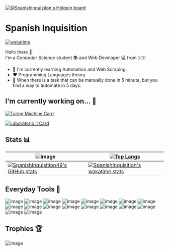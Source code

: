[![@SpanishInquistion's Holopin board](https://holopin.io/api/user/board?user=spanishinquisition)](https://holopin.io/@spanishinquisition)
# Spanish Inquisition

[![wakatime](https://wakatime.com/badge/user/a066da80-f2e0-402c-bda8-566c96e36484.svg)](https://wakatime.com/@a066da80-f2e0-402c-bda8-566c96e36484?style=social)

Hello there 👀 <br/>
I'm a Computer Science student 📚 and Web Developer 💻 from 🇮🇹 <br/>

* 🌱 I'm currently learning Automation and Web Scraping.
* :heart: Programming Languages theory.
* 🤡 When there is a task that can be manually done in 5 minute, but you find a way to automate in 5 days.

## I'm currently working on... 🔮

[![Turing Machine Card](https://github-readme-stats-ruby-one.vercel.app/api/pin/?username=SpanishInquisition49&repo=turingmachine&bg_color=0B0D0F&text_color=F8F8F2&title_color=FF80BF&icon_color=9580FF&border_color=8AFF80)](https://github.com/SpanishInquisition49/TuringMachine)

[![Laboratorio II Card](https://github-readme-stats-ruby-one.vercel.app/api/pin/?username=unipi-materiale-didattico&repo=laboratorio-II&bg_color=0B0D0F&text_color=F8F8F2&title_color=FF80BF&icon_color=9580FF&border_color=8AFF80)](https://github.com/unipi-materiale-didattico/Laboratorio-II)

## Stats 📊

| ![image](https://streak-stats.demolab.com/?user=spanishinquisition49&background=0B0D0F&border=8AFF80&stroke=8AFF80&sideLabels=F8F8F2&dates=F8F8F2&sideNums=F8F8F2&currStreakNum=F8F8F2&ring=FF9580&fire=FF9580&currStreakLabel=FF9580&hide_border=true) | [![Top Langs](https://github-readme-stats-ruby-one.vercel.app/api/top-langs/?username=SpanishInquisition49&layout=compact&bg_color=0B0D0F&text_color=F8F8F2&title_color=FF80BF&icon_color=9580FF&border_color=8AFF80&card_width=445&hide_border=true)](https://github.com/SpanishInquisition49) |
|---|---|
| [![SpanishInquisition49's GitHub stats](https://github-readme-stats-ruby-one.vercel.app/api?username=SpanishInquisition49&count_private=true&bg_color=0B0D0F&text_color=F8F8F2&title_color=FF80BF&icon_color=9580FF&border_color=8AFF80&hide_border=true)](https://github.com/anuraghazra/github-readme-stats) | [![SpanishInquisition's wakatime stats](https://github-readme-stats.vercel.app/api/wakatime?username=SpanishInquisition&layout=compact&bg_color=0B0D0F&text_color=F8F8F2&title_color=FF80BF&icon_color=9580FF&border_color=8AFF80&langs_count=5&hide_border=true)](https://github.com/SpanishInquisition49) |


## Everyday Tools 🧰

![image](https://img.shields.io/badge/Docker-2CA5E0?style=for-the-badge&logo=docker&logoColor=white)
![image](https://img.shields.io/badge/PostgreSQL-316192?style=for-the-badge&logo=postgresql&logoColor=white)
![image](https://img.shields.io/badge/Insomnia-5849be?style=for-the-badge&logo=Insomnia&logoColor=white)
![image](https://img.shields.io/badge/Jest-C21325?style=for-the-badge&logo=jest&logoColor=white)
![image](https://img.shields.io/badge/Node.js-339933?style=for-the-badge&logo=nodedotjs&logoColor=white)
![image](https://img.shields.io/badge/npm-CB3837?style=for-the-badge&logo=npm&logoColor=white)
![image](https://img.shields.io/badge/VSCode-0078D4?style=for-the-badge&logo=visual%20studio%20code&logoColor=white)
![image](https://img.shields.io/badge/VIM-%2311AB00.svg?&style=for-the-badge&logo=vim&logoColor=white)
![image](	https://img.shields.io/badge/JavaScript-323330?style=for-the-badge&logo=javascript&logoColor=F7DF1E)
![image](https://img.shields.io/badge/HTML5-E34F26?style=for-the-badge&logo=html5&logoColor=white)
![image](https://img.shields.io/badge/CSS3-1572B6?style=for-the-badge&logo=css3&logoColor=white)
![image](https://img.shields.io/badge/Puppeteer-40B5A4?style=for-the-badge&logo=Puppeteer&logoColor=white)
![image](https://img.shields.io/badge/TypeScript-007ACC?style=for-the-badge&logo=typescript&logoColor=white)
![image](https://img.shields.io/badge/Python-FFD43B?style=for-the-badge&logo=python&logoColor=blue)
![image](	https://img.shields.io/badge/prettier-1A2C34?style=for-the-badge&logo=prettier&logoColor=F7BA3E)
![image](https://img.shields.io/badge/mac%20os-000000?style=for-the-badge&logo=apple&logoColor=white)
![image](https://img.shields.io/badge/GitLab-330F63?style=for-the-badge&logo=gitlab&logoColor=white)
![image](https://img.shields.io/badge/GIT-E44C30?style=for-the-badge&logo=git&logoColor=white)

## Trophies 🏆

![image](https://github-profile-trophy.vercel.app/?username=spanishinquisition49&theme=dracula&no-bg=true&no-frame=true&rank=SECRET,SSS,SS,S,AAA,AA,A)
